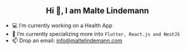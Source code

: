<center> <h2>Hi 👋, I am Malte Lindemann</h2> </center>

- 💻 I’m currently working on a Health App
- 🚀 I’m currently specializing more into `Flutter, React.js and NestJS`
- 📫 Drop an email: info@maltelindemann.com
